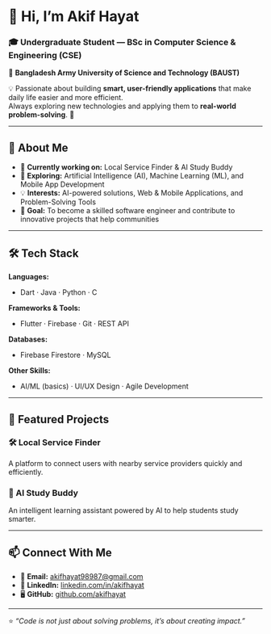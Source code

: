 # 👋 Hi, I’m **Akif Hayat**

### 🎓 Undergraduate Student — BSc in Computer Science & Engineering (CSE)  
📍 **Bangladesh Army University of Science and Technology (BAUST)**  

💡 Passionate about building **smart, user-friendly applications** that make daily life easier and more efficient.  
Always exploring new technologies and applying them to **real-world problem-solving**. 🚀  

---

## 🚀 About Me  
- 🔭 **Currently working on:** Local Service Finder & AI Study Buddy  
- 🌱 **Exploring:** Artificial Intelligence (AI), Machine Learning (ML), and Mobile App Development  
- 💡 **Interests:** AI-powered solutions, Web & Mobile Applications, and Problem-Solving Tools  
- 🎯 **Goal:** To become a skilled software engineer and contribute to innovative projects that help communities  

---

## 🛠 Tech Stack  
**Languages:**  
- Dart · Java · Python · C  

**Frameworks & Tools:**  
- Flutter · Firebase · Git · REST API  

**Databases:**  
- Firebase Firestore · MySQL  

**Other Skills:**  
- AI/ML (basics) · UI/UX Design · Agile Development  

---

## 📂 Featured Projects  
### 🛠 Local Service Finder  
A platform to connect users with nearby service providers quickly and efficiently.  

### 🤖 AI Study Buddy  
An intelligent learning assistant powered by AI to help students study smarter.  

---

## 📫 Connect With Me  
- 📧 **Email:** akifhayat98987@gmail.com  
- 💼 **LinkedIn:** [linkedin.com/in/akifhayat](https://www.linkedin.com/in/akifhayat)  
- 🖥 **GitHub:** [github.com/akifhayat](https://github.com/akifhayat)  

---

⭐ *“Code is not just about solving problems, it’s about creating impact.”*  
